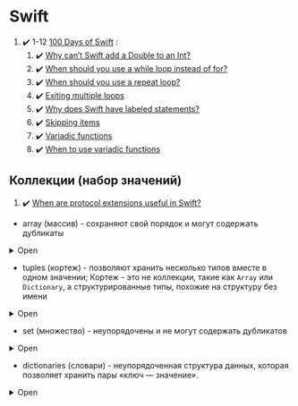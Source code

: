 # Swift

1. :heavy_check_mark: 1-12 [100 Days of Swift](https://www.hackingwithswift.com/100) :
    1. :heavy_check_mark: [Why can’t Swift add a Double to an Int?](https://www.hackingwithswift.com/quick-start/understanding-swift/why-cant-swift-add-a-double-to-an-int)
    2. :heavy_check_mark: [When should you use a while loop instead of for?](https://www.hackingwithswift.com/quick-start/understanding-swift/when-should-you-use-a-while-loop)
    3. :heavy_check_mark: [When should you use a repeat loop?](https://www.hackingwithswift.com/quick-start/understanding-swift/when-should-you-use-a-repeat-loop)
    4. :heavy_check_mark: [Exiting multiple loops](https://www.hackingwithswift.com/sixty/4/5/exiting-multiple-loops)
    5. :heavy_check_mark: [Why does Swift have labeled statements?](https://www.hackingwithswift.com/quick-start/understanding-swift/why-does-swift-have-labeled-statements)
    6. :heavy_check_mark: [Skipping items](https://www.hackingwithswift.com/sixty/4/6/skipping-items)
    7. :heavy_check_mark: [Variadic functions](https://www.hackingwithswift.com/sixty/5/7/variadic-functions)
    8. :heavy_check_mark: [When to use variadic functions](https://www.hackingwithswift.com/quick-start/understanding-swift/when-to-use-variadic-functions)
   
   
   
## Коллекции (набор значений)

1. :heavy_check_mark: [When are protocol extensions useful in Swift?](https://www.hackingwithswift.com/quick-start/understanding-swift/when-are-protocol-extensions-useful-in-swift)

* array (массив) - сохраняют свой порядок и могут содержать дубликаты

<details><summary>Open</summary>
<p>
 
     * Вы можете свободно добавлять к ним данные (если не let), чтобы со временем наращивать свои данные, или вы можете удалить или даже изменить порядок элементов, если хотите.

    * Мы считываем значения из массивов, используя их числовую позицию, отсчитывая от 0. Этот «отсчет от 0» имеет технический термин: zero-based `array.[0]`
  
  > Для сравнения, массивы должны хранить свои элементы в том порядке, в котором вы им указываете, поэтому, 
  > чтобы проверить, существует ли элемент X в массиве, содержащем 10 000 элементов, 
  > Swift необходимо начать с первого элемента и проверять каждый элемент, пока он не будет найден
  
    `var website = ["Apple", "www.apple.com"]`
  
    Получить значения: `website[0]` и `website[1]`
  
</p>
</details>

* tuples (кортеж) - позволяют хранить несколько типов вместе в одном значении; Кортеж - это не коллекции, такие как `Array` или `Dictionary`, а структурированные типы, похожие на структуру без имени


<details><summary>Open</summary>
<p>
 
    * Нельзя добавлять или удалять элементы из кортежа: кортежи фиксированы по размеру.
    
    * Нельзя изменить тип элементов в кортеже; они всегда имеют те же типы, с которыми были созданы.
    
    * Нельзя получить доступ к элементам в кортеже, используя числовые позиции или называя их, но Swift не позволит вам читать числа или имена, которых не существует.

    `struct Person {
      let name: String
      let age: Int
      let isMarried: Bool
    }`
  
    `var person: Person = Person(name: "Paul", age: 40, isMarried: true)`
  
    `var person = (name: "Paul", age: 40, isMarried: true)`
  
    Получить значения: `person.name`, `person.age`, `person.0`
   
    почти то же самое что и
  
    `struct Person {
      let name: String
      let age: Int
      let isMarried: Bool
    }`
  
    `var person: Person = Person(name: "Paul", age: 40, isMarried: true)`
  

    >  Кортежи дают нам некоторую безопасность имен кортежей, но могут расти и изменяться, как массивы
  
</p>
</details>

* set (множество) - неупорядочены и не могут содержать дубликатов


<details><summary>Open</summary>
<p>
 
  Наборы представляют собой наборы значений, как и массивы, за исключением двух отличий:

    * Предметы хранятся не в каком-либо порядке; они хранятся в случайном порядке, поэтому мы не можем считывать значения из набора с использованием числовых позиций, как с массивами. 
    
  * Ни один предмет не может появляться в наборе дважды; все предметы должны быть уникальными.
  
  `let colors = Set(["red", "green", "blue"])`
  
    > Поскольку set не должен хранить ваши объекты в том порядке, в котором вы их добавляете, 
    > они вместо этого могут хранить их в случайном порядке, который оптимизирует их для быстрого поиска. 
    > Итак, когда вы говорите «содержит ли этот набор элемент X», вы получите ответ за доли секунды, независимо от того, насколько велик набор.

</p>
</details>

* dictionaries (словари) - неупорядоченная структура данных, которая позволяет хранить пары «ключ — значение». 


<details><summary>Open</summary>
<p>
  
  Словари - это коллекции значений, как и массивы, но вместо того, чтобы хранить вещи с целочисленной позицией, вы можете получить к ним доступ, используя все, что захотите.
 
  `let heights = ["Taylor Swift": 1.78, "Ed Sheeran": 1.73]` или `идентификатора(ключ) : значение, которое мы хотим сохранить`

   Получить значения: `let result: Int = heights["Taylor Swift", default: 0]`; default - значит, что есть значения "Taylor Swift" нет в словаре, то верни 0.
  
   > В отличие от кортежей, нельзя гарантировать, что ключ в словаре существует. 
   > Вот почему чтение значения из словаря может ничего не вернуть - возможно, вы запросили ключ, которого не существует!
  
</p>
</details>











